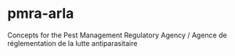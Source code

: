 # pmra-arla
Concepts for the Pest Management Regulatory Agency / Agence de réglementation de la lutte antiparasitaire
